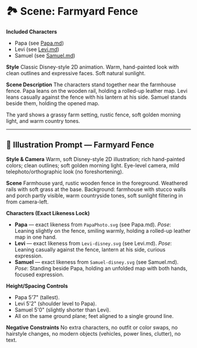# 🏞️ Scene: Farmyard Fence

**Included Characters**

* Papa (see [Papa.md](Papa.md))
* Levi (see [Levi.md](Levi.md))
* Samuel (see [Samuel.md](Samuel.md))

**Style**
Classic Disney-style 2D animation. Warm, hand-painted look with clean outlines and expressive faces. Soft natural sunlight.

**Scene Description**
The characters stand together near the farmhouse fence. Papa leans on the wooden rail, holding a rolled-up leather map. Levi leans casually against the fence with his lantern at his side. Samuel stands beside them, holding the opened map.

The yard shows a grassy farm setting, rustic fence, soft golden morning light, and warm country tones.

---

## 🎨 Illustration Prompt — Farmyard Fence

**Style & Camera**
Warm, soft Disney-style 2D illustration; rich hand-painted colors; clean outlines; soft golden morning light. Eye-level camera, mild telephoto/orthographic look (no foreshortening).

**Scene**
Farmhouse yard, rustic wooden fence in the foreground. Weathered rails with soft grass at the base. Background: farmhouse with stucco walls and porch partly visible, warm countryside tones, soft sunlight filtering in from camera-left.

**Characters (Exact Likeness Lock)**

* **Papa** — exact likeness from `PapaPhoto.svg` (see Papa.md).
  *Pose*: Leaning slightly on the fence, smiling warmly, holding a rolled-up leather map in one hand.
* **Levi** — exact likeness from `Levi-disney.svg` (see Levi.md).
  *Pose*: Leaning casually against the fence, lantern at his side, curious expression.
* **Samuel** — exact likeness from `Samuel-disney.svg` (see Samuel.md).
  *Pose*: Standing beside Papa, holding an unfolded map with both hands, focused expression.

**Height/Spacing Controls**

* Papa 5'7" (tallest).
* Levi 5'2" (shoulder level to Papa).
* Samuel 5'0" (slightly shorter than Levi).
* All on the same ground plane; feet aligned to a single ground line.

**Negative Constraints**
No extra characters, no outfit or color swaps, no hairstyle changes, no modern objects (vehicles, power lines, clutter), no text.
